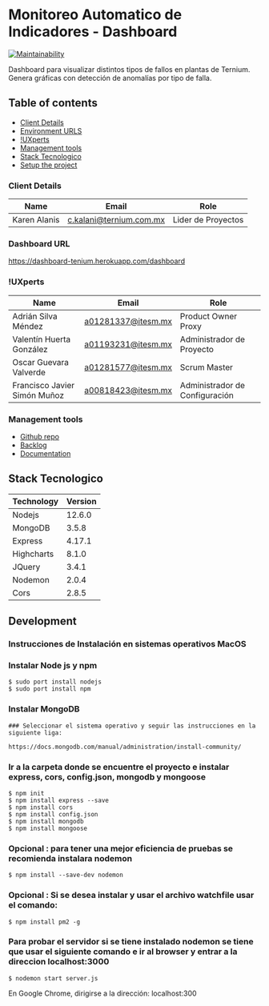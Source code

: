 # Monitoreo Automatico de Indicadores - Dashboard

[![Maintainability](https://api.codeclimate.com/v1/badges/3ec02f76c2da348f9754/maintainability)](https://codeclimate.com/github/ProyectoIntegrador2018/dashboard/maintainability)

Dashboard para visualizar distintos tipos de fallos en plantas de Ternium. Genera gráficas con detección de anomalías por tipo de falla.

## Table of contents

* [Client Details](#client-details)
* [Environment URLS](#environment-urls)
* [!UXperts](#team)
* [Management tools](#management-tools)
* [Stack Tecnologico](#stack)
* [Setup the project](#setup-the-project)


### Client Details

| Name               | Email             | Role |
| ------------------ | ----------------- | ---- |
| Karen Alanis | c.kalani@ternium.com.mx |  Lider de Proyectos  |


### Dashboard URL

https://dashboard-tenium.herokuapp.com/dashboard


### !UXperts

| Name           | Email             | Role        |
| -------------- | ----------------- | ----------- |
| Adrián Silva Méndez | a01281337@itesm.mx | Product Owner Proxy |
| Valentín Huerta González | a01193231@itesm.mx | Administrador de Proyecto |
| Oscar Guevara Valverde | a01281577@itesm.mx | Scrum Master |
| Francisco Javier Simón Muñoz | a00818423@itesm.mx | Administrador de Configuración |

### Management tools

* [Github repo](https://github.com/ProyectoIntegrador2018/dashboard)
* [Backlog](https://github.com/ProyectoIntegrador2018/dashboard/projects/1)
* [Documentation](https://drive.google.com/drive/folders/1SSBXJN80fpIKWPhrakaUeZEwP412qnNI?usp=sharing)

## Stack Tecnologico

| Technology               | Version     |
| ------------------ | ----------------- |
| Nodejs | 12.6.0 |    
| MongoDB | 3.5.8 |
| Express | 4.17.1 |
| Highcharts | 8.1.0 |
| JQuery | 3.4.1 |
| Nodemon | 2.0.4 |
| Cors | 2.8.5 |

## Development

### Instrucciones de Instalación en sistemas operativos MacOS

### Instalar Node js y npm

```
$ sudo port install nodejs
$ sudo port install npm

```

### Instalar MongoDB
```
### Seleccionar el sistema operativo y seguir las instrucciones en la siguiente liga:

https://docs.mongodb.com/manual/administration/install-community/
```

### Ir a la carpeta donde se encuentre el proyecto e instalar express, cors, config.json, mongodb y mongoose

```
$ npm init
$ npm install express --save
$ npm install cors
$ npm install config.json
$ npm install mongodb
$ npm install mongoose

```

### Opcional : para tener una mejor eficiencia de pruebas se recomienda instalara nodemon

```
$ npm install --save-dev nodemon
```

### Opcional : Si se desea instalar y usar el archivo watchfile usar el comando:

```
$ npm install pm2 -g
```

### Para probar el servidor si se tiene instalado nodemon se tiene que usar el siguiente comando e ir al browser y entrar a la direccion localhost:3000

```
$ nodemon start server.js
```

En Google Chrome, dirigirse a la dirección: localhost:300
